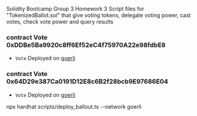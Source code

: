 Solidity Bootcamp Group 3 Homework 3
Script files for "TokenizedBallot.sol" that give voting tokens, delegate voting power, cast votes, check vote power and query results

### contract Vote 0xDDBe5Ba9920c8ff6Ef52eC4f75970A22e98fdbE8

- `Vote` Deployed on [goerli](https://goerli.etherscan.io/address/0xDDBe5Ba9920c8ff6Ef52eC4f75970A22e98fdbE8)

### contract Vote 0x64D29e387Ca0191D12E8c6B2f28bcb9E97686E04

- `Vote` Deployed on [goerli](https://goerli.etherscan.io/address/0x64D29e387Ca0191D12E8c6B2f28bcb9E97686E04)

npx hardhat scripts/deploy_ballout.ts --network goerli